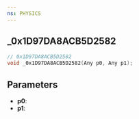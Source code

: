```yaml
---
ns: PHYSICS
---
```

## _0x1D97DA8ACB5D2582

```c
// 0x1D97DA8ACB5D2582
void _0x1D97DA8ACB5D2582(Any p0, Any p1);
```

## Parameters
* **p0**:
* **p1**:
